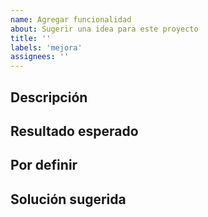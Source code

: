 ```yaml
---
name: Agregar funcionalidad
about: Sugerir una idea para este proyecto
title: ''
labels: 'mejora'
assignees: ''
---
```


## Descripción
<!-- Una descripción concisa y clara de la funcionalidad que se desea. -->

## Resultado esperado
<!-- Una descripción o lista de elementos o características que la nueva funcionalidad deberá incluir. -->

## Por definir
<!-- Opcionalmente, si hay elementos o características que deberán definirse. -->

## Solución sugerida
<!-- Una o más descripciones de elementos que podrían incluirse en la implementación. -->
